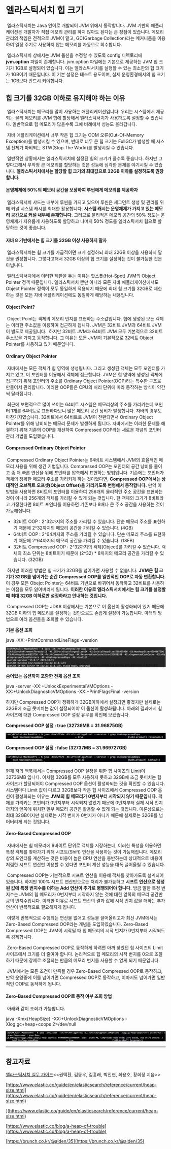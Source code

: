 # 엘라스틱서치 힙 크기

 엘라스틱서치는 Java 언어로 개발되어 JVM 위에서 동작합니다. JVM 기반의 애플리케이션은 개발자가 직접 메모리 관리를 하지 않아도 된다는 큰 장점이 있습니다. 메모리 관리의 책임은 전적으로 JVM이 맡고, GC(Garbage Collection)라는 메커니즘을 이용하여 일정 주기로 사용하지 않는 메모리를 자동으로 회수합니다.

 엘라스틱서치 상에서는 JVM 옵션을 수정할 수 있도록 config 디렉토리에 **jvm.option** 파일이 존재합니다. jvm.option 파일에는 기본으로 제공하는 JVM 힙 크기가 1GB로 설정되어 있습니다. 이는 엘라스틱서치를 실행할 수 있는 최소한의 힙 크기가 1GB이기 때문입니다. 이 기본 설정은 테스트 용도이며, 실제 운영환경에서의 힙 크기는 1GB보다 반드시 커야합니다.

## 힙 크기를 32GB 이하로 유지해야 하는 이유

 엘라스틱서치는 메모리를 많이 사용하는 애플리케이션입니다. 우리는 시스템에서 제공되는 물리 메모리를 JVM 힙에 할당해서 엘라스틱서치가 사용하도록 설정할 수 있습니다. 일반적으로 힙 메모리가 많을수록 그에 비례에서 성능도 올라갑니다.

 자바 애플리케이션에서 너무 작은 힙 크기는 OOM 오류(Out-Of-Memory Exception)를 발생시킬 수 있으며, 반대로 너무 큰 힙 크기는 FullGC가 발생할 때 시스템 전체가 마비되는 STW(Stop The World)를 발생시킬 수 있습니다.

 일반적인 상황에서는 엘라스틱서치에 설정된 힙의 크기가 클수록 좋습니다. 하지만 그렇다고해서 무작정 큰 메모리를 할당하는 것은 성능에 심각한 문제를 야기시킬 수 있습니다. **엘라스틱서치에서는 할당할 힙 크기의 최대값으로 32GB 이하를 설정하도록 권장합니다.**

#### 운영체제에 50%의 메모리 공간을 보장하여 루씬에게 메모리를 제공하자

 엘라스틱서치 샤드는 내부에 루씬을 가지고 있으며 루씬은 세그먼트 생성 및 관리를 위해 커널 시스템 캐시를 최대한 활용합니다. **시스템 캐시는 운영체제가 가지고 있는 메모리 공간으로 커널 내부에 존재합니다.** 그러므로 물리적은 메모리 공간의 50% 정도는 운영체제가 자유롭게 사용하도록 할당하고 나머지 50% 정도를 엘라스틱서치 힙으로 할당하는 것이 좋습니다.

#### 자바 8 기반에서는 힙 크기를 32GB 이상 사용하지 말자

 엘라스틱서치는 힙 크기를 가급적이면 크게 설정하되 최대 32GB 이상을 사용하지 말 것을 권장합니다. 그렇다고해서 32GB 이상의 힙 크기를 설정하는 것이 불가능한 것은 아닙니다.

 엘라스틱서치에서 이러한 제한을 두는 이유는 핫스폿(Hot-Spot) JVM의 Object Pointer 정책 때문입니다. 엘라스틱서치 뿐만 아니라 모든 자바 애플리케이션에서도 Object Pointer 정책이 모두 동일하게 적용되기 때문에 최대 힙 크기를 32GB로 제한하는 것은 모든 자바 애플리케이션에도 동일하게 해당하는 내용입니다.

#### Object Point?

 Object Point는 객체의 메모리 번지를 표현하는 주소값입니다. 힙에 생성된 모든 객체는 이러한 주소값을 이용하여 접근하게 됩니다. JVM은 32비트 JVM과 64비트 JVM이 별도로 제공됩니다.  하지만 32비트 JVM과 64비트 JVM 모두 기본적으로 32비트 주소값을 가지고 동작합니다. 그 이유는 모든 JVM이 기본적으로 32비트 Object Pointer를 사용하고 있기 때문입니다.

#### Ordinary Object Pointer

 자바에서는 모든 객체가 힙 영역에 생성됩니다. 그리고 생성된 객체는 모두 포인터를 가지고 있고, 이 포인터를 이용해서 객체에 접근합니다. JVM은 힙 영역에 생성된 객체에 접근하기 위해 포인터의 주소를 Ordinary Object Pointer(OOP)라는 특수한 구조로 만들어서 관리합니다. 이러한 OOP들은 CPU의 처리 단위에 따라 동작하는 방식이 약간씩 달라집니다.

 최근에 보편적으로 많이 쓰이는 64비트 시스템은 메모리상의 주소를 가리키는데 포인터 1개를 64비트로 표현하다보니 많은 메모리 공간 낭비가 발생합니다. 자바의 경우도 마찬가지였습니다. 32비트에서 64비트로 JVM이 전환되면서 Ordinary Object Pointer를 위해 낭비되는 메모리 문제가 발생하게 됩니다. 자바에서는 이러한 문제를 해결하기 위해 기존의 OOP를 개선하여 Compressed OOP라는 새로운 개념의 포인터 관리 기법을 도입했습니다.

#### Compressed Ordinary Object Pointer

 Compressed Ordinary Object Pointer는 64비트 시스템에서 JVM의 효율적인 메모리 사용을 위해 생긴 기법입니다. Compressed OOP는 포인터의 공간 낭비를 줄이고 좀 더 빠른 연산을 위해 포인터를 압축해서 표현하는 방법입니다. 기존에는 포인터가 객체의 정확한 메모리 주소를 가리키게 하는 것이었다면, **Compressed OOP에서는 상대적인 오브젝트 오프셋(Object Offset)을 가리키도록 변형해서 동작합니다.** 만약 이 방법을 사용하면 8비트의 포인터를 이용하여 256개의 물리적인 주소 공간을 표현하는 것이 아니라 256개의 객체를 가리킬 수 있게 되는 것입니다. 한 객체의 크기가 8비트라고 가정한다면 8비트 포인터를 이용하면 기존보다 8배나 큰 주소 공간을 사용하는 것이 가능해집니다.

-   32비트 OOP : 2^32까지의 주소를 가리킬 수 있습니다. 단순 메모리 주소를 표현하기 때문에 2^32까지의 메모리 공간을 가리킬 수 있습니다. (4GB)
-   64비트 OOP : 2^64까지의 주소를 가리킬 수 있습니다. 단순 메모리 주소를 표현하기 때문에 2^64까지의 메모리 공간을 가리킬 수 있습니다. (18EB)
-   32비트 Compressed OOP : 2^32까지의 객체(Object)를 가리킬 수 있습니다. 객체의 최소 단위는 8비트이기 때문에 (2^32) \* 8까지의 메모리 공간을 가리킬 수 있습니다. (32GB)

 하지만 이러한 방법은 힙 크기가 32GB를 넘어가면 사용할 수 없습니다. **JVM은 힙 크기가 32GB를 넘어가는 순간 Compressed OOP를 일반적인 OOP로 자동 변환합니다.** 이 경우 모든 Obejct Pointer는 64비트 기반으로 바뀌어서 동작하고 32비트를 사용하는 이점을 모두 잃어버리게 됩니다. **이러한 이유로 엘라스틱서치에서는 힙 크기를 설정할 때 최대 32GB 이하로만 설정하라고 안내하는 것입니다.**

 Compressed OOP는 JDK8 이상에서는 기본으로 이 옵션이 활성화되어 있기 때문에 32GB 이하의 힙 메모리를 설정하는 것만으로도 손쉽게 설정이 가능합니다. 아래의 방법으로 여러 옵션들을 조회할 수 있습니다.

**기본 옵션 조회**

java -XX:+PrintCommandLineFlags -version

![JVM Option](./images/jvm_option.png)

**숨어있는 옵션까지 포함한 전체 옵션 조회**

java -server -XX:+UnlockExperimentalVMOptions -XX:+UnlockDiagnosticVMOptions -XX:+PrintFlagsFinal -version

하지만 Compressed OOP가 정확하게 32GB이하에서 설정되면 좋겠지만 실제로는 32GB에 조금 못미치는 값이 설정되어야 이 옵션이 활성화됩니다. 아래의 결과에서 힙 사이즈에 대한 Compressed OOP 설정 유무를 확인해 보겠습니다.

**Compressed OOP 설정 : true (32736MB = 31.96875GB)**

![CompressedOOP1](./images/compressed_oop_1.png)

**Compressed OOP 설정 : false (32737MB = 31.969727GB)**

![CompressedOOP2](./images/compressed_oop_2.png)

현재 저의 맥북에서는 Compressed OOP 설정을 위한 힙 사이즈의 Limit이 32736MB 입니다. 이처럼 32GB를 모두 사용하지 못하고 32GB에 조금 못미치는 힙 사이즈가 할당되어야 Compressed OOP 옵션이 활성화되는 것을 확인할 수 있습니다. 시스템마다 Limit 값이 다르고 32GB보다 작은 힙 사이즈에서 Compressed OOP 옵션이 활성화되는 이유는 **JVM의 힙 메모리가 0번지부터 시작되지 않기 때문입니다.** 객체를 가리키는 포인터가 0번지부터 시작되지 않았기 때문에 0번지부터 실제 시작 번지까지의 앞쪽에 위치한 일부 메모리 공간은 활용할 수 없게 되는 것입니다. 이론상으로는 최대 32GB이지만 실제로는 시작 번지가 0번지가 아니기 때문에 실제로는 32GB를 넘어버리게 되는 것입니다.

#### Zero-Based Compressed OOP

 자바에서는 힙 메모리에 8바이트 단위로 객체를 저장하는데, 이러한 특성을 이용하면 특정 객체를 찾아가기 위해 시프트(Shift) 연산을 사용하는 것이 가능해집니다. 메모리상의 포인터를 계산하는 것은 비용이 높은 CPU 연산을 동반하는데 상대적으로 비용이 저렴한 시프트 연산만 이용할 수 있다면 포인터 계산 성능을 대폭 끌어올릴 수 있습니다.

 Compressed OOP는 기본적으로 시프트 연산을 이용해 객체를 찾아가도록 설계되어 있습니다. 하지만 100% 시프트 연산만으로는 처리가 불가능하고 **시프트 연산으로 생성된 값에 특정 번지수를 더하는 Add 연산이 추가로 병행되어야 합니다.** 방금 말한 특정 번지수는 JVM의 힙 메모리가 0번지부터 시작하지 않는 것에 대한 앞쪽의 메모리 공간만큼의 번지수입니다. 이러한 이유로 시프트 연산의 결과 값에 시작 번지 값을 더하는 추가 연산이 반복적으로 필요해지게 됩니다.

 이렇게 반복적으로 수행되는 연산을 없애고 성능을 끌어올리고자 최신 JVM에서는 Zero-Based Compressed OOP라는 개념을 도입하였습니다. Zero-Based Compressed OOP는 JVM이 시작될 때 힙 메모리의 시작 번지가 0번지부터 시작되도록 강제합니다.

 Zero-Based Compressed OOP로 동작하게 하려면 아까 찾았던 힙 사이즈의 Limit 사이즈에서 크기를 더 줄여야 합니다. 논리적으로 힙 메모리의 시작 번지를 0으로 조절하기 때문에 강제로 조절되는 만큼의 메모리 번지를 사용할 수 없게 되기 때문입니다.

 JVM에서는 모든 조건이 만족될 경우 Zero-Based Compressed OOP로 동작하고, 만약 운영중에 이를 넘어가면 Compressed OOP로 동작하고, 이마저도 넘어가면 일반적인 OOP로 동작하게 됩니다.

#### Zero-Based Compressed OOP로 동작 여부 조회 방법

 아래와 같이 조회가 가능합니다.

java -Xmx{HeapSize} -XX:+UnlockDiagnosticVMOptions -Xlog:gc+heap+coops 2>/dev/null

![Zero-Based Compressed OOP](./images/zero-based-compressed.png)

---

## 참고자료

[엘라스틱서치 실무 가이드](http://www.kyobobook.co.kr/product/detailViewKor.laf?ejkGb=KOR&mallGb=KOR&barcode=9791158391485&orderClick=LAG&Kc=)<<권택환, 김동우, 김흥래, 박진현, 최용호, 황희정 지음>>

[https://www.elastic.co/guide/en/elasticsearch/reference/current/heap-size.html](https://www.elastic.co/guide/en/elasticsearch/reference/current/heap-size.html)

](https://www.elastic.co/guide/en/elasticsearch/reference/current/heap-size.html)

[https://www.elastic.co/blog/a-heap-of-trouble](https://www.elastic.co/blog/a-heap-of-trouble)

[https://brunch.co.kr/@alden/35](https://brunch.co.kr/@alden/35)
